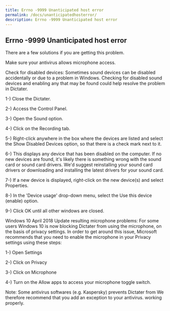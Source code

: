 ```yaml
---
title: Errno -9999 Unanticipated host error
permalink: /docs/unanticipatedhosterror/
description: Errno -9999 Unanticipated host error
---
```


## Errno -9999 Unanticipated host error

There are a few solutions if you are getting this problem. 

Make sure your antivirus allows microphone access. 

Check for disabled devices: 
Sometimes sound devices can be disabled accidentally or due to a problem in Windows. Checking for disabled sound devices and enabling any that may be found could help resolve the problem in Dictater. 

1-) Close the Dictater.

2-) Access the Control Panel. 

3-) Open the Sound option. 

4-) Click on the Recording tab. 

5-) Right-click anywhere in the box where the devices are listed and select the Show Disabled Devices option, so that there is a check mark next to it. 

6-) This displays any device that has been disabled on the computer. If no new devices are found, it's likely there is something wrong with the sound card or sound card drivers. We'd suggest reinstalling your sound card drivers or downloading and installing the latest drivers for your sound card. 

7-) If a new device is displayed, right-click on the new device(s) and select Properties. 

8-) In the 'Device usage' drop-down menu, select the Use this device (enable) option. 

9-) Click OK until all other windows are closed. 

Windows 10 April 2018 Update resulting microphone problems: 
For some users Windows 10 is now blocking Dictater from using the microphone, on the basis of privacy settings. 
In order to get around this issue, Microsoft recommends that you need to enable the microphone in your Privacy settings using these steps: 

1-) Open Settings 

2-) Click on Privacy 

3-) Click on Microphone 

4-) Turn on the Allow apps to access your microphone toggle switch. 

Note: Some antivirus softwares (e.g. Kaspersky) prevents Dictater from We therefore recommend that you add an exception to your antivirus. working properly.